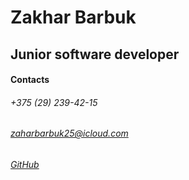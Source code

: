 # Zakhar Barbuk #

## Junior software developer ##

#### Contacts ####
###### +375 (29) 239-42-15 ####
###### zaharbarbuk25@icloud.com ######
###### [GitHub](https://github.com/barbukzo) ######
